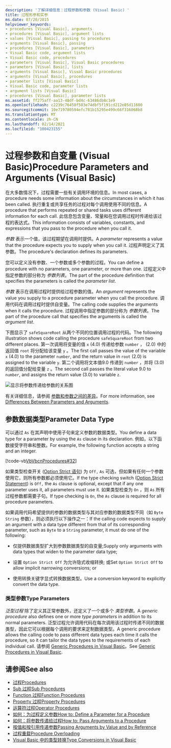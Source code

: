 ```yaml
---
description: '了解详细信息：过程参数和参数 (Visual Basic) '
title: 过程形参和实参
ms.date: 07/20/2015
helpviewer_keywords:
- procedures [Visual Basic], arguments
- procedures [Visual Basic], argument lists
- values [Visual Basic], passing to procedures
- arguments [Visual Basic], passing
- procedures [Visual Basic], parameters
- Visual Basic code, argument lists
- Visual Basic code, procedures
- parameters [Visual Basic], Visual Basic procedures
- parameters [Visual Basic], lists
- arguments [Visual Basic], Visual Basic procedures
- arguments [Visual Basic], procedures
- parameter lists [Visual Basic]
- Visual Basic code, parameter lists
- argument lists [Visual Basic]
- procedures [Visual Basic], parameter lists
ms.assetid: ff275aff-aa13-40df-bd4c-63486db8c1e9
ms.openlocfilehash: c2239c76450f503e74dbf5f191cd212e05d11600
ms.sourcegitcommit: 10e719780594efc781b15295e499c66f316068b8
ms.translationtype: MT
ms.contentlocale: zh-CN
ms.lasthandoff: 02/14/2021
ms.locfileid: "100423155"
---
```

# <a name="procedure-parameters-and-arguments-visual-basic"></a><span data-ttu-id="979e0-103">过程参数和自变量 (Visual Basic)</span><span class="sxs-lookup"><span data-stu-id="979e0-103">Procedure Parameters and Arguments (Visual Basic)</span></span>

<span data-ttu-id="979e0-104">在大多数情况下，过程需要一些有关调用环境的信息。</span><span class="sxs-lookup"><span data-stu-id="979e0-104">In most cases, a procedure needs some information about the circumstances in which it has been called.</span></span> <span data-ttu-id="979e0-105">执行重复或共享任务的过程对每个调用使用不同的信息。</span><span class="sxs-lookup"><span data-stu-id="979e0-105">A procedure that performs repeated or shared tasks uses different information for each call.</span></span> <span data-ttu-id="979e0-106">此信息包含变量、常量和在您调用过程时传递给该过程的表达式。</span><span class="sxs-lookup"><span data-stu-id="979e0-106">This information consists of variables, constants, and expressions that you pass to the procedure when you call it.</span></span>  
  
 <span data-ttu-id="979e0-107">*参数* 表示一个值，该过程期望在调用时提供。</span><span class="sxs-lookup"><span data-stu-id="979e0-107">A *parameter* represents a value that the procedure expects you to supply when you call it.</span></span> <span data-ttu-id="979e0-108">过程声明定义了其参数。</span><span class="sxs-lookup"><span data-stu-id="979e0-108">The procedure's declaration defines its parameters.</span></span>  
  
 <span data-ttu-id="979e0-109">您可以定义没有参数、一个参数或多个参数的过程。</span><span class="sxs-lookup"><span data-stu-id="979e0-109">You can define a procedure with no parameters, one parameter, or more than one.</span></span> <span data-ttu-id="979e0-110">过程定义中指定参数的部分称为 *参数列表*。</span><span class="sxs-lookup"><span data-stu-id="979e0-110">The part of the procedure definition that specifies the parameters is called the *parameter list*.</span></span>  
  
 <span data-ttu-id="979e0-111">*参数* 表示在调用过程时提供给过程参数的值。</span><span class="sxs-lookup"><span data-stu-id="979e0-111">An *argument* represents the value you supply to a procedure parameter when you call the procedure.</span></span> <span data-ttu-id="979e0-112">调用代码在调用过程时提供自变量。</span><span class="sxs-lookup"><span data-stu-id="979e0-112">The calling code supplies the arguments when it calls the procedure.</span></span> <span data-ttu-id="979e0-113">过程调用中指定参数的部分称为 *参数列表*。</span><span class="sxs-lookup"><span data-stu-id="979e0-113">The part of the procedure call that specifies the arguments is called the *argument list*.</span></span>  
  
 <span data-ttu-id="979e0-114">下图显示了 `safeSquareRoot` 从两个不同的位置调用过程的代码。</span><span class="sxs-lookup"><span data-stu-id="979e0-114">The following illustration shows code calling the procedure `safeSquareRoot` from two different places.</span></span> <span data-ttu-id="979e0-115">第一次调用将变量的值 `x` (4.0) 传递给参数 `number` ， (2.0) 中的返回值 `root` 将分配给该变量 `y` 。</span><span class="sxs-lookup"><span data-stu-id="979e0-115">The first call passes the value of the variable `x` (4.0) to the parameter `number`, and the return value in `root` (2.0) is assigned to the variable `y`.</span></span> <span data-ttu-id="979e0-116">第二个调用将文本值9.0 传递到 `number` ，并将 (3.0) 的返回值分配给变量 `z` 。</span><span class="sxs-lookup"><span data-stu-id="979e0-116">The second call passes the literal value 9.0 to `number`, and assigns the return value (3.0) to variable `z`.</span></span>  
  
 ![显示将参数传递给参数的关系图](./media/procedure-parameters-and-arguments/pass-argument-parameter.gif)  
  
 <span data-ttu-id="979e0-118">有关详细信息，请参阅 [参数和参数之间的差异](./differences-between-parameters-and-arguments.md)。</span><span class="sxs-lookup"><span data-stu-id="979e0-118">For more information, see [Differences Between Parameters and Arguments](./differences-between-parameters-and-arguments.md).</span></span>  
  
## <a name="parameter-data-type"></a><span data-ttu-id="979e0-119">参数数据类型</span><span class="sxs-lookup"><span data-stu-id="979e0-119">Parameter Data Type</span></span>  

 <span data-ttu-id="979e0-120">可以通过 `As` 在其声明中使用子句来定义参数的数据类型。</span><span class="sxs-lookup"><span data-stu-id="979e0-120">You define a data type for a parameter by using the `As` clause in its declaration.</span></span> <span data-ttu-id="979e0-121">例如，以下函数接受字符串和整数。</span><span class="sxs-lookup"><span data-stu-id="979e0-121">For example, the following function accepts a string and an integer.</span></span>  
  
 [!code-vb[VbVbcnProcedures#32](~/samples/snippets/visualbasic/VS_Snippets_VBCSharp/VbVbcnProcedures/VB/Class1.vb#32)]  
  
 <span data-ttu-id="979e0-122">如果类型检查开关 ([Option Strict 语句](../../../language-reference/statements/option-strict-statement.md)) 为 `Off,` `As` 可选，但如果有任何一个参数使用它，则所有参数都必须使用它。</span><span class="sxs-lookup"><span data-stu-id="979e0-122">If the type checking switch ([Option Strict Statement](../../../language-reference/statements/option-strict-statement.md)) is `Off,` the `As` clause is optional, except that if any one parameter uses it, all parameters must use it.</span></span> <span data-ttu-id="979e0-123">如果类型检查为 `On` ，则 `As` 所有过程参数都需要子句。</span><span class="sxs-lookup"><span data-stu-id="979e0-123">If type checking is `On`, the `As` clause is required for all procedure parameters.</span></span>  
  
 <span data-ttu-id="979e0-124">如果调用代码希望提供的参数的数据类型与其对应参数的数据类型不同（如 `Byte` `String` 参数），则必须执行以下操作之一：</span><span class="sxs-lookup"><span data-stu-id="979e0-124">If the calling code expects to supply an argument with a data type different from that of its corresponding parameter, such as `Byte` to a `String` parameter, it must do one of the following:</span></span>  
  
- <span data-ttu-id="979e0-125">仅提供数据类型扩大到参数数据类型的自变量;</span><span class="sxs-lookup"><span data-stu-id="979e0-125">Supply only arguments with data types that widen to the parameter data type;</span></span>  
  
- <span data-ttu-id="979e0-126">设置 `Option Strict Off` 为允许隐式收缩转换; 或</span><span class="sxs-lookup"><span data-stu-id="979e0-126">Set `Option Strict Off` to allow implicit narrowing conversions; or</span></span>  
  
- <span data-ttu-id="979e0-127">使用转换关键字显式转换数据类型。</span><span class="sxs-lookup"><span data-stu-id="979e0-127">Use a conversion keyword to explicitly convert the data type.</span></span>  
  
### <a name="type-parameters"></a><span data-ttu-id="979e0-128">类型参数</span><span class="sxs-lookup"><span data-stu-id="979e0-128">Type Parameters</span></span>  

 <span data-ttu-id="979e0-129">*泛型过程* 除了定义其正常参数外，还定义了一个或多个 *类型参数*。</span><span class="sxs-lookup"><span data-stu-id="979e0-129">A *generic procedure* also defines one or more *type parameters* in addition to its normal parameters.</span></span> <span data-ttu-id="979e0-130">泛型过程允许调用代码在每次调用该过程时传递不同的数据类型，因此它可以根据每个调用的要求来定制数据类型。</span><span class="sxs-lookup"><span data-stu-id="979e0-130">A generic procedure allows the calling code to pass different data types each time it calls the procedure, so it can tailor the data types to the requirements of each individual call.</span></span> <span data-ttu-id="979e0-131">请参阅 [Generic Procedures in Visual Basic](../data-types/generic-procedures.md)。</span><span class="sxs-lookup"><span data-stu-id="979e0-131">See [Generic Procedures in Visual Basic](../data-types/generic-procedures.md).</span></span>  
  
## <a name="see-also"></a><span data-ttu-id="979e0-132">请参阅</span><span class="sxs-lookup"><span data-stu-id="979e0-132">See also</span></span>

- [<span data-ttu-id="979e0-133">过程</span><span class="sxs-lookup"><span data-stu-id="979e0-133">Procedures</span></span>](./index.md)
- [<span data-ttu-id="979e0-134">Sub 过程</span><span class="sxs-lookup"><span data-stu-id="979e0-134">Sub Procedures</span></span>](./sub-procedures.md)
- [<span data-ttu-id="979e0-135">Function 过程</span><span class="sxs-lookup"><span data-stu-id="979e0-135">Function Procedures</span></span>](./function-procedures.md)
- [<span data-ttu-id="979e0-136">Property 过程</span><span class="sxs-lookup"><span data-stu-id="979e0-136">Property Procedures</span></span>](./property-procedures.md)
- [<span data-ttu-id="979e0-137">运算符过程</span><span class="sxs-lookup"><span data-stu-id="979e0-137">Operator Procedures</span></span>](./operator-procedures.md)
- [<span data-ttu-id="979e0-138">如何：为过程定义参数</span><span class="sxs-lookup"><span data-stu-id="979e0-138">How to: Define a Parameter for a Procedure</span></span>](./how-to-define-a-parameter-for-a-procedure.md)
- [<span data-ttu-id="979e0-139">如何：将参数传递给过程</span><span class="sxs-lookup"><span data-stu-id="979e0-139">How to: Pass Arguments to a Procedure</span></span>](./how-to-pass-arguments-to-a-procedure.md)
- [<span data-ttu-id="979e0-140">按值和按引用传递参数</span><span class="sxs-lookup"><span data-stu-id="979e0-140">Passing Arguments by Value and by Reference</span></span>](./passing-arguments-by-value-and-by-reference.md)
- [<span data-ttu-id="979e0-141">过程重载</span><span class="sxs-lookup"><span data-stu-id="979e0-141">Procedure Overloading</span></span>](./procedure-overloading.md)
- [<span data-ttu-id="979e0-142">Visual Basic 中的类型转换</span><span class="sxs-lookup"><span data-stu-id="979e0-142">Type Conversions in Visual Basic</span></span>](../data-types/type-conversions.md)
